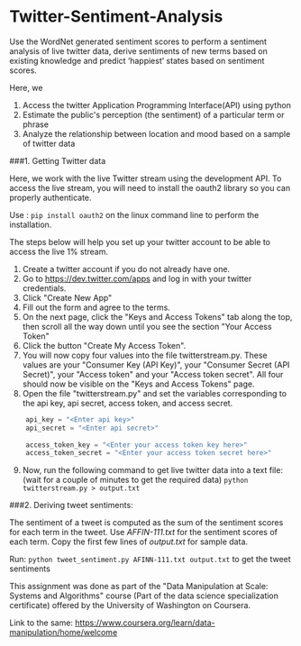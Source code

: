 # Twitter-Sentiment-Analysis
Use the WordNet generated sentiment scores to perform a sentiment analysis of live twitter data, derive sentiments of new terms based on existing knowledge and predict ‘happiest’ states based on sentiment scores.

Here, we 
  1.  Access the twitter Application Programming Interface(API) using python
  2.  Estimate the public's perception (the sentiment) of a particular term or phrase
  3.  Analyze the relationship between location and mood based on a sample of twitter data

###1. Getting Twitter data

Here, we work with the live Twitter stream using the development API. To access the live stream, you will need to install the oauth2 library so you can properly authenticate.

  Use : `pip install oauth2` on the linux command line to perform the installation.
  
The steps below will help you set up your twitter account to be able to access the live 1% stream.

  1.  Create a twitter account if you do not already have one.
  2.  Go to https://dev.twitter.com/apps and log in with your twitter credentials.
  3.  Click "Create New App"
  4.  Fill out the form and agree to the terms.
  5.  On the next page, click the "Keys and Access Tokens" tab along the top, then scroll all the way down until you see the section "Your Access Token"
  6.  Click the button "Create My Access Token". 
  7.  You will now copy four values into the file twitterstream.py. These values are your "Consumer Key (API Key)", your "Consumer Secret (API Secret)", your "Access token" and your "Access token secret". All four should now be visible on the "Keys and Access Tokens" page.
  8.  Open the file "twitterstream.py" and set the variables corresponding to the api key, api secret, access token, and access secret. 
  ```python
      api_key = "<Enter api key>" 
      api_secret = "<Enter api secret>"
      
      access_token_key = "<Enter your access token key here>" 
      access_token_secret = "<Enter your access token secret here>"
  ```

  9. Now, run the following command to get live twitter data into a text file: (wait for a couple of minutes to get the required data)
      `python twitterstream.py > output.txt`

###2. Deriving tweet sentiments:

  The sentiment of a tweet is computed as the sum of the sentiment scores for each term in the tweet.
  Use *AFFIN-111.txt* for the sentiment scores of each term. Copy the first few lines of *output.txt* for sample data.
  
  Run: `python tweet_sentiment.py AFINN-111.txt output.txt` to get the tweet sentiments
  
  



This assignment was done as part of the "Data Manipulation at Scale: Systems and Algorithms" course (Part of the data science specialization certificate) offered by the University of Washington on Coursera. 

Link to the same: https://www.coursera.org/learn/data-manipulation/home/welcome
